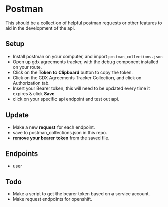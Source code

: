 # Postman

This should be a collection of helpful postman requests or other features to aid in the development of the api.

## Setup

* Install postman on your computer, and import ```postman_collections.json```
* Open up gdx agreements tracker, with the debug component installed on your route.
* Click on the **Token to Clipboard** button to copy the token.
* Click on the GDX Agreements Tracker Collection, and click on Authorization tab.
* Insert your Bearer token, this will need to be updated every time it expires & click **Save**
* click on your specific api endpoint and test out api.

## Update
* Make a new **request** for each endpoint.
* save to postman_collections.json in this repo.
* **remove your bearer token** from the saved file.

## Endpoints
* user

## Todo
* Make a script to get the bearer token based on a service account.
* Make request endpoints for openshift.

